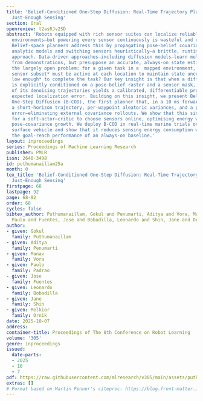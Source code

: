 ```yaml
---
title: 'Belief-Conditioned One-Step Diffusion: Real-Time Trajectory Planning with
  Just-Enough Sensing'
section: Oral
openreview: t2asRJv2SD
abstract: 'Robots equipped with rich sensor suites can localize reliably in partially-observable
  environments—but powering every sensor continuously is wasteful and often infeasible.
  Belief-space planners address this by propagating pose-belief covariance through
  analytic models and switching sensors heuristically–a brittle, runtime expensive
  approach. Data-driven approaches–including diffusion models–learn multi-modal trajectories
  from demonstrations, but presuppose an accurate, always-on state estimate. We address
  the largely open problem: for a given task in a  mapped environment, which *minimal
  sensor subset* must be active at each location to maintain state uncertainty *just
  low enough* to complete the task? Our key insight is that when a diffusion planner
  is explicitly conditioned on a pose-belief raster and a sensor mask, the spread
  of its denoising trajectories yields a calibrated, differentiable proxy for the
  expected localization error. Building on this insight, we present Belief-Conditioned
  One-Step Diffusion (B-COD), the first planner that, in a 10 ms forward pass, returns
  a short-horizon trajectory, per-waypoint aleatoric variances, and a proxy for localization
  error–eliminating external covariance rollouts. We show that this single proxy suffices
  for a soft-actor–critic to choose sensors online, optimising energy while bounding
  pose-covariance growth. We deploy B-COD in real-time marine trials on an unmanned
  surface vehicle and show that it reduces sensing energy consumption while matching
  the goal-reach performance of an always-on baseline.'
layout: inproceedings
series: Proceedings of Machine Learning Research
publisher: PMLR
issn: 2640-3498
id: puthumanaillam25a
month: 0
tex_title: 'Belief-Conditioned One-Step Diffusion: Real-Time Trajectory Planning with
  Just-Enough Sensing'
firstpage: 68
lastpage: 92
page: 68-92
order: 68
cycles: false
bibtex_author: Puthumanaillam, Gokul and Penumarti, Aditya and Vora, Manav and Padrao,
  Paulo and Fuentes, Jose and Bobadilla, Leonardo and Shin, Jane and Ornik, Melkior
author:
- given: Gokul
  family: Puthumanaillam
- given: Aditya
  family: Penumarti
- given: Manav
  family: Vora
- given: Paulo
  family: Padrao
- given: Jose
  family: Fuentes
- given: Leonardo
  family: Bobadilla
- given: Jane
  family: Shin
- given: Melkior
  family: Ornik
date: 2025-10-07
address:
container-title: Proceedings of The 8th Conference on Robot Learning
volume: '305'
genre: inproceedings
issued:
  date-parts:
  - 2025
  - 10
  - 7
pdf: https://raw.githubusercontent.com/mlresearch/v305/main/assets/puthumanaillam25a/puthumanaillam25a.pdf
extras: []
# Format based on Martin Fenner's citeproc: https://blog.front-matter.io/posts/citeproc-yaml-for-bibliographies/
---
```

